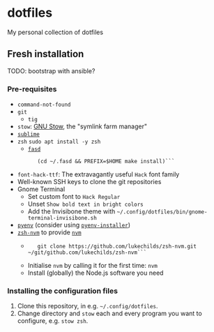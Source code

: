 # dotfiles

My personal collection of dotfiles

## Fresh installation

TODO: bootstrap with ansible?

### Pre-requisites

- `command-not-found`
- `git`
  - `tig`
- `stow`: [GNU Stow](https://gnu.org/software/stow/), the "symlink farm manager"
- [`sublime`](https://www.sublimetext.com/docs/3/linux_repositories.html)
- `zsh`
    ```sudo apt install -y zsh```
  - [`fasd`](https://github.com/clvv/fasd)
      ```git clone https://github.com/clvv/fasd.git ~/.fasd
         (cd ~/.fasd && PREFIX=$HOME make install)```
- `font-hack-ttf`: The extravagantly useful `Hack` font family
- Well-known SSH keys to clone the git repositories
- Gnome Terminal
  - Set custom font to `Hack Regular`
  - Unset `Show bold text in bright colors`
  - Add the Invisibone theme with `~/.config/dotfiles/bin/gnome-terminal-invisibone.sh`
- [`pyenv`](https://github.com/pyenv/pyenv) (consider using
  [`pyenv-installer`](https://github.com/pyenv/pyenv-installer))
- [`zsh-nvm`](https://github.com/lukechilds/zsh-nvm) to provide
  [`nvm`](https://github.com/nvm-sh/nvm/)
  - ```mkdir -p  ~/git/github.com/lukechilds/
       git clone https://github.com/lukechilds/zsh-nvm.git ~/git/github.com/lukechilds/zsh-nvm```
  - Initialise `nvm` by calling it for the first time: ```nvm```
  - Install (globally) the Node.js software you need


### Installing the configuration files

1. Clone this repository, in e.g. `~/.config/dotfiles`.
2. Change directory and `stow` each and every program you
    want to configure, e.g. `stow zsh`.
